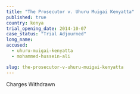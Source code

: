 ```yaml
---
title: "The Prosecutor v. Uhuru Muigai Kenyatta"
published: true
country: kenya
trial_opening_date: 2014-10-07
case_status: "Trial Adjourned"
long_name:
accused:
  - uhuru-muigai-kenyatta
  - mohammed-hussein-ali

slug: the-prosecutor-v-uhuru-muigai-kenyatta
---
```

Charges Withdrawn
